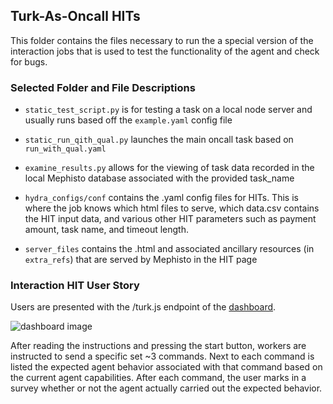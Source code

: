 ## Turk-As-Oncall HITs

This folder contains the files necessary to run the a special version of the interaction jobs that is used to test the functionality of the agent and check for bugs.

### Selected Folder and File Descriptions

 - `static_test_script.py` is for testing a task on a local node server and usually runs based off the `example.yaml` config file
 - `static_run_qith_qual.py` launches the main oncall task based on `run_with_qual.yaml`
 - `examine_results.py` allows for the viewing of task data recorded in the local Mephisto database associated with the provided task_name

 - `hydra_configs/conf` contains the .yaml config files for HITs.  This is where the job knows which html files to serve, which data.csv contains the HIT input data, and various other HIT parameters such as payment amount, task name, and timeout length.
 - `server_files` contains the .html and associated ancillary resources (in `extra_refs`) that are served by Mephisto in the HIT page


### Interaction HIT User Story

Users are presented with the /turk.js endpoint of the [dashboard](https://github.com/facebookresearch/fairo/tree/main/droidlet/dashboard/web).

![dashboard image](https://craftassist.s3.us-west-2.amazonaws.com/pubr/mturk_dashboard_new.png)

After reading the instructions and pressing the start button, workers are instructed to send a specific set ~3 commands.  Next to each command is listed the expected agent behavior associated with that command based on the current agent capabilities.  After each command, the user marks in a survey whether or not the agent actually carried out the expected behavior.